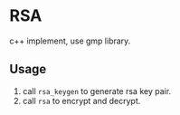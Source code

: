 # RSA

c++ implement, use gmp library.

## Usage

1. call `rsa_keygen` to generate rsa key pair.
2. call `rsa` to encrypt and decrypt.